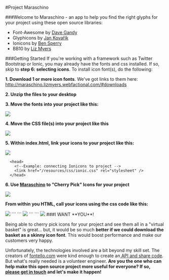 

#Project Maraschino

###Welcome to Maraschino - an app to help you find the right glyphs for your project using these open source libraries:
  * Font-Awesome by <a href="https://twitter.com/davegandy" target="_new">Dave Gandy</a>
  * Glyphicons by <a href="https://twitter.com/jankovarik" target="_new">Jan Kovařík</a>
  * Ionicons by <a href="https://twitter.com/benjsperry" target="_new">Ben Sperry</a>
  * BB10 by <a href="https://twitter.com/lizmyers" target="_new">Liz Myers</a>

###Getting Started
If you're working with a framework such as Twitter Bootstrap or Ionic, you may already have the fonts and css installed. If so, skip to **step 6: selecting icons**. To install icon font(s), do the following:

**1. Download 1 or more icon fonts**. We've got links to them here: http://maraschino.lizmyers.webfactional.com/#downloads

**2. Unzip the files to your desktop**

**3. Move the fonts into your project like this:**

<img src = "https://cloud.githubusercontent.com/assets/1979777/8267087/c3b0afa2-174a-11e5-92b5-82566b937618.jpg" />
  
  
**4. Move the CSS file(s) into your project like this**

<img src ="https://cloud.githubusercontent.com/assets/1979777/8267094/10d6d388-174b-11e5-8aca-27a53670b12c.jpg"/>

**5. Within index.html, link your icons to your project like this:**

<img src="https://cloud.githubusercontent.com/assets/1979777/8267619/59e39bae-1761-11e5-8ce1-21087d9e32de.jpg" />

```
  <head>
    <!--Example: connecting Ionicons to project -->
    <link href="/resources/css/ionic.css" rel="stylesheet" />
  </head>
```

**6. Use <a href="http://maraschino.lizmyers.webfactional.com/index2.html" target="_blank">Maraschino</a> to "Cherry Pick" Icons for your project**

<img src = "https://cloud.githubusercontent.com/assets/1979777/8267057/0f759472-1749-11e5-9395-c5c9a6ecbd2a.jpg" />

**From within you HTML, call your icons using the css code like this:**

<img src="https://cloud.githubusercontent.com/assets/1979777/8267558/f45b8834-175e-11e5-96e9-4e993a817ff5.jpg" />
```
<i class="ion-ios-contact"></i>
```
<img src="https://cloud.githubusercontent.com/assets/1979777/8267492/1d347fa2-175c-11e5-9f1a-c7d8ffe49ba0.jpg" />
```
<i class="md-scooter"></i>
```



<img src="https://cloud.githubusercontent.com/assets/1979777/8271441/e413a78e-180f-11e5-947e-51cb9ba21085.jpg" />
###I WANT **YOU**!

Being able to cherry pick icons for your project and see them all in a "virtual basket" is great... but, it would be so much **better if we could download the basket as a skinny icon font**. This would boost performance and make our customers very happy.

Unfortunately, the technologies involved are a bit beyond my skill set. The creators of <a href="http://fontello.com" target="_blank">fontello.com</a> were kind enough to create an<a href="https://github.com/fontello/fontello" target="_blank"> API and share code</a>. But what's really needed is a volunteer engineer. **Are you the one who can help make this open source project more useful for everyone? If so, <a href="mailto: liz@myersdesign.com">please get in touch</a> and let's make it happen!**






